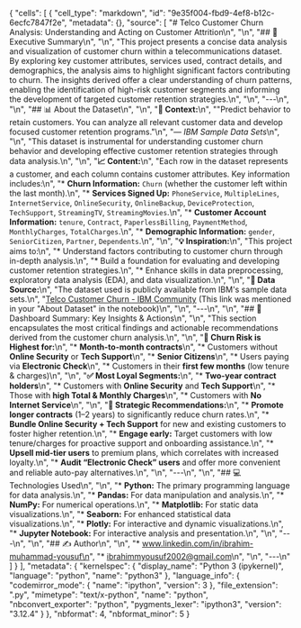 {
 "cells": [
  {
   "cell_type": "markdown",
   "id": "9e35f004-fbd9-4ef8-b12c-6ecfc7847f2e",
   "metadata": {},
   "source": [
    "# Telco Customer Churn Analysis: Understanding and Acting on Customer Attrition\n",
    "\n",
    "## 🌟 Executive Summary\n",
    "\n",
    "This project presents a concise data analysis and visualization of customer churn within a telecommunications dataset. By exploring key customer attributes, services used, contract details, and demographics, the analysis aims to highlight significant factors contributing to churn. The insights derived offer a clear understanding of churn patterns, enabling the identification of high-risk customer segments and informing the development of targeted customer retention strategies.\n",
    "\n",
    "---\n",
    "\n",
    "## 📊 About the Dataset\n",
    "\n",
    "**📘 Context:**\n",
    "\"Predict behavior to retain customers. You can analyze all relevant customer data and develop focused customer retention programs.\"\n",
    "— *IBM Sample Data Sets*\n",
    "\n",
    "This dataset is instrumental for understanding customer churn behavior and developing effective customer retention strategies through data analysis.\n",
    "\n",
    "**📈 Content:**\n",
    "Each row in the dataset represents a customer, and each column contains customer attributes. Key information includes:\n",
    "* **Churn Information:** `Churn` (whether the customer left within the last month).\n",
    "* **Services Signed Up:** `PhoneService`, `MultipleLines`, `InternetService`, `OnlineSecurity`, `OnlineBackup`, `DeviceProtection`, `TechSupport`, `StreamingTV`, `StreamingMovies`.\n",
    "* **Customer Account Information:** `tenure`, `Contract`, `PaperlessBilling`, `PaymentMethod`, `MonthlyCharges`, `TotalCharges`.\n",
    "* **Demographic Information:** `gender`, `SeniorCitizen`, `Partner`, `Dependents`.\n",
    "\n",
    "**💡 Inspiration:**\n",
    "This project aims to:\n",
    "* Understand factors contributing to customer churn through in-depth analysis.\n",
    "* Build a foundation for evaluating and developing customer retention strategies.\n",
    "* Enhance skills in data preprocessing, exploratory data analysis (EDA), and data visualization.\n",
    "\n",
    "**🔗 Data Source:**\n",
    "The dataset used is publicly available from IBM's sample data sets.\n",
    "[Telco Customer Churn - IBM Community](https://community.ibm.com/community/user/dataandsolutions/blogs/greg-kogan1/2022/10/25/telco-customer-churn-v2) (This link was mentioned in your \"About Dataset\" in the notebook)\n",
    "\n",
    "---\n",
    "\n",
    "## 📌 Dashboard Summary: Key Insights & Actions\n",
    "\n",
    "This section encapsulates the most critical findings and actionable recommendations derived from the customer churn analysis.\n",
    "\n",
    "**🚨 Churn Risk is Highest for:**\n",
    "* **Month-to-month contracts**\n",
    "* Customers without **Online Security** or **Tech Support**\n",
    "* **Senior Citizens**\n",
    "* Users paying via **Electronic Check**\n",
    "* Customers in their **first few months** (low tenure & charges)\n",
    "\n",
    "**✅ Most Loyal Segments:**\n",
    "* **Two-year contract holders**\n",
    "* Customers with **Online Security** and **Tech Support**\n",
    "* Those with **high Total & Monthly Charges**\n",
    "* Customers with **No Internet Service**\n",
    "\n",
    "**🎯 Strategic Recommendations:**\n",
    "* **Promote longer contracts** (1–2 years) to significantly reduce churn rates.\n",
    "* **Bundle Online Security + Tech Support** for new and existing customers to foster higher retention.\n",
    "* **Engage early:** Target customers with low tenure/charges for proactive support and onboarding assistance.\n",
    "* **Upsell mid-tier users** to premium plans, which correlates with increased loyalty.\n",
    "* **Audit “Electronic Check” users** and offer more convenient and reliable auto-pay alternatives.\n",
    "\n",
    "---\n",
    "\n",
    "## 💻 Technologies Used\n",
    "\n",
    "* **Python:** The primary programming language for data analysis.\n",
    "* **Pandas:** For data manipulation and analysis.\n",
    "* **NumPy:** For numerical operations.\n",
    "* **Matplotlib:** For static data visualizations.\n",
    "* **Seaborn:** For enhanced statistical data visualizations.\n",
    "* **Plotly:** For interactive and dynamic visualizations.\n",
    "* **Jupyter Notebook:** For interactive analysis and presentation.\n",
    "\n",
    "---\n",
    "\n",
    "## ✍️ Author\n",
    "\n",
    "* www.linkedin.com/in/ibrahim-muhammad-yousuf\n",
    "* ibrahimmyousuf2002@gmail.com\n",
    "\n",
    "---\n"
   ]
  }
 ],
 "metadata": {
  "kernelspec": {
   "display_name": "Python 3 (ipykernel)",
   "language": "python",
   "name": "python3"
  },
  "language_info": {
   "codemirror_mode": {
    "name": "ipython",
    "version": 3
   },
   "file_extension": ".py",
   "mimetype": "text/x-python",
   "name": "python",
   "nbconvert_exporter": "python",
   "pygments_lexer": "ipython3",
   "version": "3.12.4"
  }
 },
 "nbformat": 4,
 "nbformat_minor": 5
}

